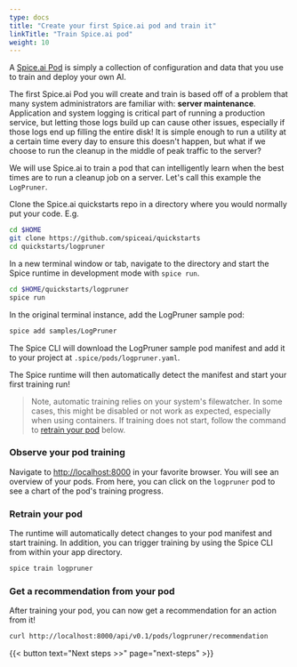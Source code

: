 ```yaml
---
type: docs
title: "Create your first Spice.ai pod and train it"
linkTitle: "Train Spice.ai pod"
weight: 10
---
```


A [Spice.ai Pod](https://docs.spiceai.org/concepts/#pod--pod-manifest) is simply a collection of configuration and data that you use to train and deploy your own AI.

The first Spice.ai Pod you will create and train is based off of a problem that many system administrators are familiar with: **server maintenance**. Application and system logging is critical part of running a production service, but letting those logs build up can cause other issues, especially if those logs end up filling the entire disk! It is simple enough to run a utility at a certain time every day to ensure this doesn't happen, but what if we choose to run the cleanup in the middle of peak traffic to the server?

We will use Spice.ai to train a pod that can intelligently learn when the best times are to run a cleanup job on a server. Let's call this example the `LogPruner`.

Clone the Spice.ai quickstarts repo in a directory where you would normally put your code. E.g.

```bash
cd $HOME
git clone https://github.com/spiceai/quickstarts
cd quickstarts/logpruner
```

In a new terminal window or tab, navigate to the directory and start the Spice runtime in development mode with `spice run`.

```bash
cd $HOME/quickstarts/logpruner
spice run
```

In the original terminal instance, add the LogPruner sample pod:

```bash
spice add samples/LogPruner
```

The Spice CLI will download the LogPruner sample pod manifest and add it to your project at `.spice/pods/logpruner.yaml`.

The Spice runtime will then automatically detect the manifest and start your first training run!

> Note, automatic training relies on your system's filewatcher. In some cases, this might be disabled or not work as expected, especially when using containers. If training does not start, follow the command to [retrain your pod](#retrain-your-pod) below.

### Observe your pod training

Navigate to [http://localhost:8000](http://localhost:8000) in your favorite browser. You will see an overview of your pods. From here, you can click on the `logpruner` pod to see a chart of the pod's training progress.

### Retrain your pod

The runtime will automatically detect changes to your pod manifest and start training. In addition, you can trigger training by using the Spice CLI from within your app directory.

```bash
spice train logpruner
```

### Get a recommendation from your pod

After training your pod, you can now get a recommendation for an action from it!

```bash
curl http://localhost:8000/api/v0.1/pods/logpruner/recommendation
```

{{< button text="Next steps >>" page="next-steps" >}}
